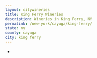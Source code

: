 ```yaml
---
layout: citywineries
title: King Ferry Wineries
description: Wineries in King Ferry, NY
permalink: /new-york/cayuga/king-ferry/
state: ny
county: cayuga
city: king ferry
---
```

-
